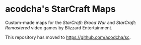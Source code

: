 # acodcha's StarCraft Maps

Custom-made maps for the _StarCraft: Brood War_ and _StarCraft: Remastered_ video games by Blizzard Entertainment.

This repository has moved to <https://github.com/acodcha/sc>.
